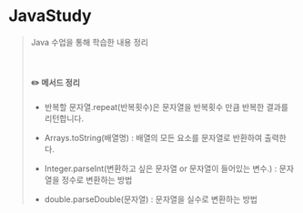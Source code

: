 # JavaStudy
> Java 수업을 통해 학습한 내용 정리
>
> <br> 
>
> #### :pencil2: 메서드 정리
> - 반복할 문자열.repeat(반복횟수)은 문자열을 반복횟수 만큼 반복한 결과를 리턴합니다. <br>
> 
> - Arrays.toString(배열명) : 배열의 모든 요소를 문자열로 반환하여 출력한다. <br>
> - Integer.parseInt(변환하고 싶은 문자열 or 문자열이 들어있는 변수.) : 문자열을 정수로 변환하는 방법 <br>
> - double.parseDouble(문자열) : 문자열을 실수로 변환하는 방법 <br>
